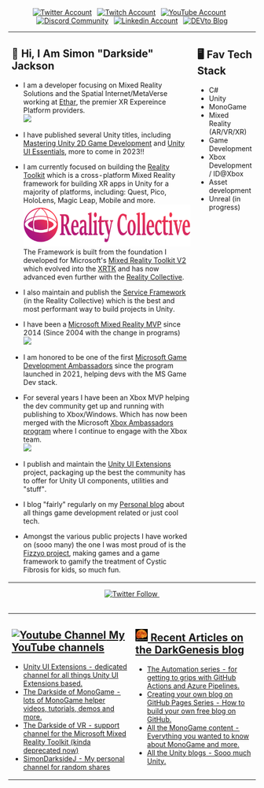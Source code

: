 <a rel="me" href="https://mastodon.social/@SimonDarksideJ"/>
<div align=center>
<a href="https://twitter.com/SimonDarksideJ"><img src="https://cdn.worldvectorlogo.com/logos/twitter-6.svg" title="Twitter" alt="Twitter Account" width="40"/></a> 
&ensp;<a href="https://www.twitch.tv/simondarksidej"><img src="https://cdn.worldvectorlogo.com/logos/twitch-logo-2019.svg" title="Twitch" alt="Twitch Account" width="60"/></a> 
&ensp;<a href="https://www.youtube.com/@SimonDarksideJ"><img src="https://cdn.worldvectorlogo.com/logos/youtube-icon.svg" title="YouTube" alt="YouTube Account" width="40"/></a>
&ensp;<a href="https://discord.gg/hF7TtRCFmB"><img src="https://cdn.worldvectorlogo.com/logos/discord-6.svg" title="Discord" alt="Discord Community" width="40"/></a> 
&ensp;<a href="https://www.linkedin.com/in/metaverseconsultant/"><img src="https://cdn.worldvectorlogo.com/logos/linkedin-icon-2.svg" title="Linkedin" alt="Linkedin Account" width="30"/></a> 
&ensp;<a href="https://darkgenesis.zenithmoon.com/"><img src="https://darkgenesis.zenithmoon.com/assets/img/branding/darkgenesis-logo-full-light.png" title="DEV" alt="DEVto Blog" width="30"/></a>
</div>

<!--
**SimonDarksideJ/SimonDarksideJ** is a ✨ _special_ ✨ repository because its `README.md` (this file) appears on your GitHub profile.

Here are some ideas to get you started:

- 🔭 I’m currently working on ...
- 🌱 I’m currently learning ...
- 👯 I’m looking to collaborate on ...
- 🤔 I’m looking for help with ...
- 💬 Ask me about ...
- 📫 How to reach me: ...
- 😄 Pronouns: ...
- ⚡ Fun fact: ...
-->
<table><tr><td valign="top" width="75%">

## 👋 Hi, I Am Simon "Darkside" Jackson

- I am a developer focusing on Mixed Reality Solutions and the Spatial Internet/MetaVerse working at [Ethar](https://www.ethar.com/), the premier XR Expereince Platform providers.
<br/>[![](https://etharinc.github.io/img/Ethar_Logo_2020_med.jpg)](https://www.ethar.com/)

- I have published several Unity titles, including [Mastering Unity 2D Game Development](https://www.amazon.co.uk/Mastering-Unity-2D-Game-Development/dp/1849697345) and [Unity UI Essentials](https://www.amazon.co.uk/gp/product/B00T96XBYI), more to come in 2023!!

- I am currently focused on building the [Reality Toolkit](https://realitycollective.io/) which is a cross-platform Mixed Reality framework for building XR apps in Unity for a majority of platforms, including: Quest, Pico, HoloLens, Magic Leap, Mobile and more.
<br/>[![Reality Collective](https://github.com/realitycollective/realitycollective.logo/blob/main/Branding/RealityCollective_HorizontalLogo_1024.png?raw=true)]((https://realitycollective.io/))
<br/>The Framework is built from the foundation I developed for Microsoft's [Mixed Reality Toolkit V2](https://github.com/microsoft/MixedRealityToolkit-Unity/tree/releases/2.8.3) which evolved into the [XRTK](https://github.com/xrtk) and has now advanced even further with the [Reality Collective](https://realitycollective.io/).

- I also maintain and publish the [Service Framework](https://service-framework.realitycollective.io/) (in the Reality Collective) which is the best and most performant way to build projects in Unity.

- I have been a [Microsoft Mixed Reality MVP](https://mvp.microsoft.com/en-us/PublicProfile/5001069?fullName=Simon%20Jackson) since 2014 (Since 2004 with the change in programs)
<br/>[![](https://www.stevejgordon.co.uk/wp-content/uploads/2017/11/MVP_Logo_Horizontal_Preferred_Cyan300_RGB_300ppi.png)](https://mvp.microsoft.com/en-us/)

- I am honored to be one of the first [Microsoft Game Development Ambassadors](https://developer.microsoft.com/en-us/games/community/ambassadors/) since the program launched in 2021, helping devs with the MS Game Dev stack.

- For several years I have been an Xbox MVP helping the dev community get up and running with publishing to Xbox/Windows.  Which has now been merged with the Microsoft [Xbox Ambassadors program](https://news.xbox.com/en-us/2020/09/25/who-are-xbox-ambassadors/) where I continue to engage with the Xbox team.
<br/>[![](https://i0.wp.com/news.xbox.com/en-us/wp-content/uploads/sites/2/2019/09/XAHeader_HERO.jpg)](https://developer.microsoft.com/en-us/games/community/ambassadors/)

- I publish and maintain the [Unity UI Extensions](https://github.com/unity-UI-Extensions/com.unity.uiextensions) project, packaging up the best the community has to offer for Unity UI components, utilities and "stuff".

- I blog "fairly" regularly on my [Personal blog](https://darkgenesis.zenithmoon.com/) about all things game development related or just cool tech.

- Amongst the various public projects I have worked on (sooo many) the one I was most proud of is the [Fizzyo project](https://www.microsoft.com/en-us/research/project/project-fizzyo/), making games and a game framework to gamify the treatment of Cystic Fibrosis for kids, so much fun.
 
</td><td valign="top" width="25%">

## 🖥️ Fav Tech Stack

- C#
- Unity
- MonoGame
- Mixed Reality (AR/VR/XR)
- Game Development
- Xbox Development / ID@Xbox
- Asset development
- Unreal (in progress)
 
</tr></tr></table>

<center><a href="https://twitter.com/SimonDarksideJ"><img alt="Twitter Follow" src="https://img.shields.io/twitter/follow/SimonDarksideJ?label=Twitter&style=for-the-badge&logo=twitter&color=1DA1F2">&nbsp;</center>
<br/>

<table><tr><td valign="top" width="50%">

## <img src="https://cdn.worldvectorlogo.com/logos/youtube-icon.svg" title="YouTube ChannelDocker" alt="Youtube Channel" width="30"/> </a>   My YouTube channels
 
<!-- YOUTUBE-VIDEOS-LIST:START -->
- [Unity UI Extensions](https://www.youtube.com/@UnityUIExtensions) - dedicated channel for all things Unity UI Extensions based.
- [The Darkside of MonoGame](https://www.youtube.com/@DarksideofMonoGame) - lots of MonoGame helper videos, tutorials, demos and more.
- [The Darkside of VR](https://www.youtube.com/@DarksideofVR) - support channel for the Microsoft Mixed Reality Toolkit (kinda deprecated now)
- [SimonDarksideJ](https://www.youtube.com/@SimonDarksideJ) - My personal channel for random shares
<!-- YOUTUBE-VIDEOS-LIST:END -->
 
</td><td valign="top" width="50%">

## <a href="https://bit.ly/darkgenesis"><img src="https://github.com/SimonDarksideJ/SimonDarksideJ.github.io/raw/main/assets/img/branding/ZenithMoonLogo.png" title="DEV" alt="DEV" width="25"/></a>   Recent Articles on the DarkGenesis blog
 <!-- DEVTO-BLOG-LIST:START -->
- [The Automation series](https://darkgenesis.zenithmoon.com/tag.html?tag=automation) - for getting to grips with GitHub Actions and Azure Pipelines.
- [Creating your own blog on GitHub Pages Series](https://darkgenesis.zenithmoon.com/tag.html?tag=jekyll) - How to build your own free blog on GitHub.
- [All the MonoGame content](https://darkgenesis.zenithmoon.com/tag.html?tag=monogame) - Everything you wanted to know about MonoGame and more.
- [All the Unity blogs](https://darkgenesis.zenithmoon.com/tag.html?tag=unity3d) - Sooo much Unity.
<!-- DEVTO-BLOG-LIST:END -->

</td></tr></table>